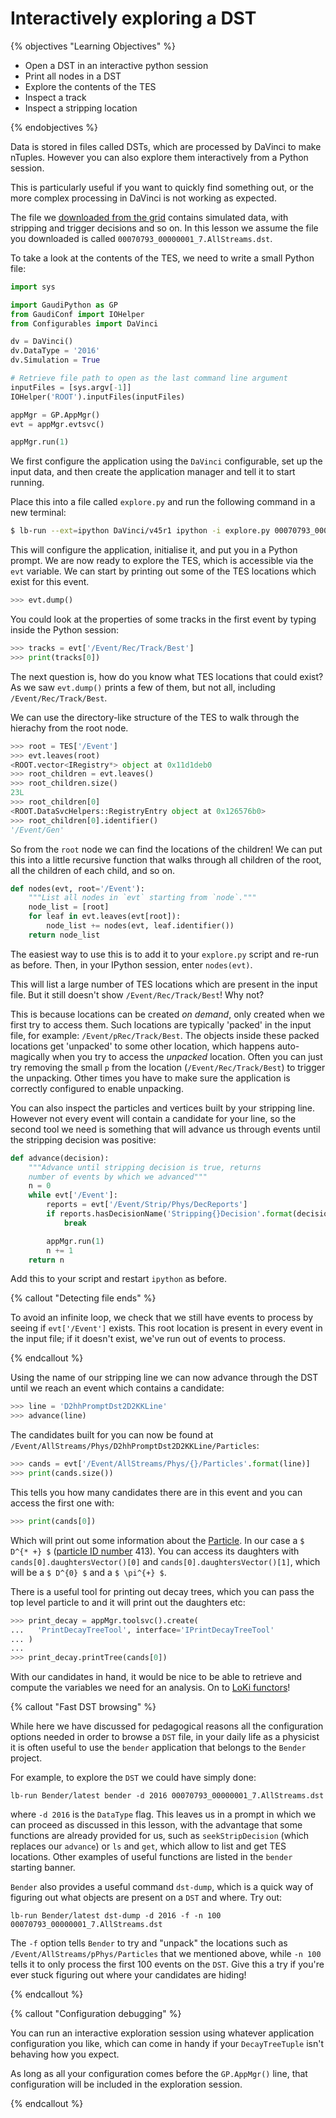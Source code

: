 # Interactively exploring a DST

{% objectives "Learning Objectives" %}

* Open a DST in an interactive python session
* Print all nodes in a DST
* Explore the contents of the TES
* Inspect a track
* Inspect a stripping location

{% endobjectives %} 

Data is stored in files called DSTs, which are processed
by DaVinci to make nTuples. However you can also explore
them interactively from a Python session.

This is particularly useful if you want to quickly find
something out, or the more complex processing in DaVinci
is not working as expected.

The file we [downloaded from the grid](files-from-grid)
contains simulated data, with stripping and trigger decisions
and so on. In this lesson we assume the file you downloaded is called `00070793_00000001_7.AllStreams.dst`.

To take a look at the contents of the TES, we need to write a small
Python file:

```python
import sys

import GaudiPython as GP
from GaudiConf import IOHelper
from Configurables import DaVinci

dv = DaVinci()
dv.DataType = '2016'
dv.Simulation = True

# Retrieve file path to open as the last command line argument
inputFiles = [sys.argv[-1]]
IOHelper('ROOT').inputFiles(inputFiles)

appMgr = GP.AppMgr()
evt = appMgr.evtsvc()

appMgr.run(1)
```

We first configure the application using the `DaVinci` configurable, set up
the input data, and then create the application manager and tell it to start
running.

Place this into a file called `explore.py` and run the following
command in a new terminal:

```bash
$ lb-run --ext=ipython DaVinci/v45r1 ipython -i explore.py 00070793_00000001_7.AllStreams.dst
```

This will configure the application, initialise it, and put you in a Python
prompt. We are now ready to explore the TES, which is accessible via the
`evt` variable. We can start by printing out some of the TES locations which
exist for this event.

```python
>>> evt.dump()
```

You could look at the properties of some tracks in the first event by typing
inside the Python session:

```python
>>> tracks = evt['/Event/Rec/Track/Best']
>>> print(tracks[0])
```

The next question is, how do you know what TES locations that could exist? As
we saw `evt.dump()` prints a few of them, but not all, including
`/Event/Rec/Track/Best`.

We can use the directory-like structure of the TES to walk through the
hierachy from the root node.

```python
>>> root = TES['/Event']
>>> evt.leaves(root)
<ROOT.vector<IRegistry*> object at 0x11d1deb0
>>> root_children = evt.leaves()
>>> root_children.size()
23L
>>> root_children[0]
<ROOT.DataSvcHelpers::RegistryEntry object at 0x126576b0>
>>> root_children[0].identifier()
'/Event/Gen'
```

So from the `root` node we can find the locations of the children! We can put
this into a little recursive function that walks through all children of the
root, all the children of each child, and so on.

```python
def nodes(evt, root='/Event'):
    """List all nodes in `evt` starting from `node`."""
    node_list = [root]
    for leaf in evt.leaves(evt[root]):
        node_list += nodes(evt, leaf.identifier())
    return node_list
```

The easiest way to use this is to add it to your `explore.py` script
and re-run as before. Then, in your IPython session, enter `nodes(evt)`.

This will list a large number of TES locations which are present in the input
file. But it still doesn't show `/Event/Rec/Track/Best`! Why not?

This is because locations can be created _on demand_, only created when we
first try to access them. Such locations are typically 'packed' in the input
file, for example: `/Event/pRec/Track/Best`. The objects inside these packed
locations get 'unpacked' to some other location, which happens auto-magically
when you try to access the _unpacked_ location. Often you can just try
removing the small `p` from the location (`/Event/Rec/Track/Best`) to trigger
the unpacking. Other times you have to make sure the application is correctly
configured to enable unpacking.


You can also inspect the particles and vertices built by your stripping line.
However not every event will contain a candidate for your line, so the second
tool we need is something that will advance us through events until the
stripping decision was positive:

```python
def advance(decision):
    """Advance until stripping decision is true, returns
    number of events by which we advanced"""
    n = 0
    while evt['/Event']:
        reports = evt['/Event/Strip/Phys/DecReports']
        if reports.hasDecisionName('Stripping{}Decision'.format(decision)):
            break

        appMgr.run(1)
        n += 1
    return n
```

Add this to your script and restart `ipython` as before.

{% callout "Detecting file ends" %}

To avoid an infinite loop, we check that we still have events to process by
seeing if `evt['/Event']` exists. This root location is present in every
event in the input file; if it doesn't exist, we've run out of events to
process.

{% endcallout %} 

Using the name of our stripping line we can now advance through the
DST until we reach an event which contains a candidate:

```python
>>> line = 'D2hhPromptDst2D2KKLine'
>>> advance(line)
```

The candidates built for you can now be found at `/Event/AllStreams/Phys/D2hhPromptDst2D2KKLine/Particles`:

```python
>>> cands = evt['/Event/AllStreams/Phys/{}/Particles'.format(line)]
>>> print(cands.size())
```

This tells you how many candidates there are in this event and you can access the first
one with:

```python
>>> print(cands[0])
```

Which will print out some information about the [Particle](https://lhcb-doxygen.web.cern.ch/lhcb-doxygen/davinci/latest/d0/d13/class_l_h_cb_1_1_particle.html). In our case a `$ D^{* +} $` ([particle ID number](http://pdg.lbl.gov/2019/reviews/rpp2018-rev-monte-carlo-numbering.pdf) 413). You can access its daughters with
`cands[0].daughtersVector()[0]` and `cands[0].daughtersVector()[1]`,
which will be a `$ D^{0} $` and a `$ \pi^{+} $`.

There is a useful tool for printing out decay trees, which you can
pass the top level particle to and it will print out the daughters etc:

```python
>>> print_decay = appMgr.toolsvc().create(
...   'PrintDecayTreeTool', interface='IPrintDecayTreeTool'
... )
...
>>> print_decay.printTree(cands[0])
```

With our candidates in hand, it would be nice to be able to retrieve and
compute the variables we need for an analysis. On to [LoKi
functors](loki-functors)!

{% callout "Fast DST browsing" %}

While here we have discussed for pedagogical reasons all the configuration
options needed in order to browse a `DST` file, in your daily life as a
physicist it is often useful to use the `bender` application that belongs to
the `Bender` project.

For example, to explore the `DST` we could have simply done:

```
lb-run Bender/latest bender -d 2016 00070793_00000001_7.AllStreams.dst
```

where `-d 2016` is the `DataType` flag.
This leaves us in a prompt in which we can proceed as discussed in this
lesson, with the advantage that some functions are already provided
for us, such as `seekStripDecision` (which replaces our `advance`) or
`ls` and `get`, which allow to list and get TES locations.
Other examples of useful functions are listed in the `bender` starting
banner.

`Bender` also provides a useful command `dst-dump`, which is a quick way of
figuring out what objects are present on a `DST` and where. Try out:
```
lb-run Bender/latest dst-dump -d 2016 -f -n 100 00070793_00000001_7.AllStreams.dst
```
The `-f` option tells `Bender` to try and "unpack" the locations such as
`/Event/AllStreams/pPhys/Particles` that we mentioned above, while `-n 100`
tells it to only process the first 100 events on the `DST`.
Give this a try if you're ever stuck figuring out where your candidates are hiding!

{% endcallout %} 


{% callout "Configuration debugging" %}

You can run an interactive exploration session using whatever application
configuration you like, which can come in handy if your `DecayTreeTuple`
isn't behaving how you expect.

As long as all your configuration comes before the `GP.AppMgr()` line, that
configuration will be included in the exploration session.

{% endcallout %} 
